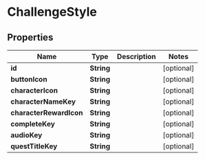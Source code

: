

# ChallengeStyle


## Properties

| Name | Type | Description | Notes |
|------------ | ------------- | ------------- | -------------|
|**id** | **String** |  |  [optional] |
|**buttonIcon** | **String** |  |  [optional] |
|**characterIcon** | **String** |  |  [optional] |
|**characterNameKey** | **String** |  |  [optional] |
|**characterRewardIcon** | **String** |  |  [optional] |
|**completeKey** | **String** |  |  [optional] |
|**audioKey** | **String** |  |  [optional] |
|**questTitleKey** | **String** |  |  [optional] |



